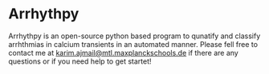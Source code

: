 # Arrhythpy
Arrhythpy is an open-source python based program to qunatify and classify arrhthmias in calcium transients in an automated manner. 
Please fell free to contact me at karim.ajmail@mtl.maxplanckschools.de if there are any questions or if you need help to get startet!
